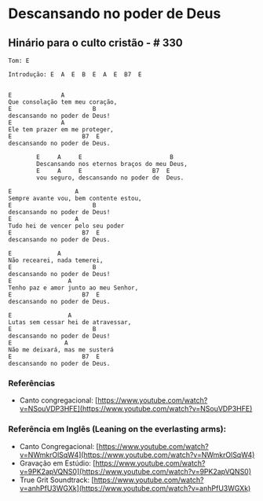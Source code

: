 # Descansando no poder de Deus
## Hinário para o culto cristão - # 330

```
Tom: E
```

```
Introdução: E  A  E  B  E  A  E  B7  E
```

```

E              A
Que consolação tem meu coração,
E                       B
descansando no poder de Deus!
E              A
Ele tem prazer em me proteger,
E                    B7  E
descansando no poder de Deus.

        E     A     E                         B
        Descansando nos eternos braços do meu Deus,
        E     A     E                    B7  E
        vou seguro, descansando no poder de  Deus.

E                  A
Sempre avante vou, bem contente estou,
E                       B
descansando no poder de Deus!
E                  A
Tudo hei de vencer pelo seu poder
E                    B7  E
descansando no poder de Deus.

E             A
Não recearei, nada temerei,
E                       B
descansando no poder de Deus!
E                A
Tenho paz e amor junto ao meu Senhor,
E                    B7  E
descansando no poder de Deus.

E                A
Lutas sem cessar hei de atravessar,
E                       B
descansando no poder de Deus!
E               A
Não me deixará, mas me susterá
E                    B7  E
descansando no poder de Deus.
```

### Referências

* Canto congregacional: [https://www.youtube.com/watch?v=NSouVDP3HFE](https://www.youtube.com/watch?v=NSouVDP3HFE)

### Referência em Inglês (Leaning on the everlasting arms):
* Canto Congregacional: [https://www.youtube.com/watch?v=NWmkrOlSqW4](https://www.youtube.com/watch?v=NWmkrOlSqW4)
* Gravação em Estúdio: [https://www.youtube.com/watch?v=9PK2apVQNS0](https://www.youtube.com/watch?v=9PK2apVQNS0)
* True Grit Soundtrack: [https://www.youtube.com/watch?v=anhPfU3WGXk](https://www.youtube.com/watch?v=anhPfU3WGXk)
